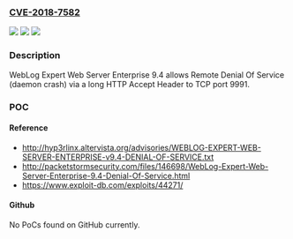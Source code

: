 ### [CVE-2018-7582](https://cve.mitre.org/cgi-bin/cvename.cgi?name=CVE-2018-7582)
![](https://img.shields.io/static/v1?label=Product&message=n%2Fa&color=blue)
![](https://img.shields.io/static/v1?label=Version&message=n%2Fa&color=blue)
![](https://img.shields.io/static/v1?label=Vulnerability&message=n%2Fa&color=brighgreen)

### Description

WebLog Expert Web Server Enterprise 9.4 allows Remote Denial Of Service (daemon crash) via a long HTTP Accept Header to TCP port 9991.

### POC

#### Reference
- http://hyp3rlinx.altervista.org/advisories/WEBLOG-EXPERT-WEB-SERVER-ENTERPRISE-v9.4-DENIAL-OF-SERVICE.txt
- http://packetstormsecurity.com/files/146698/WebLog-Expert-Web-Server-Enterprise-9.4-Denial-Of-Service.html
- https://www.exploit-db.com/exploits/44271/

#### Github
No PoCs found on GitHub currently.


